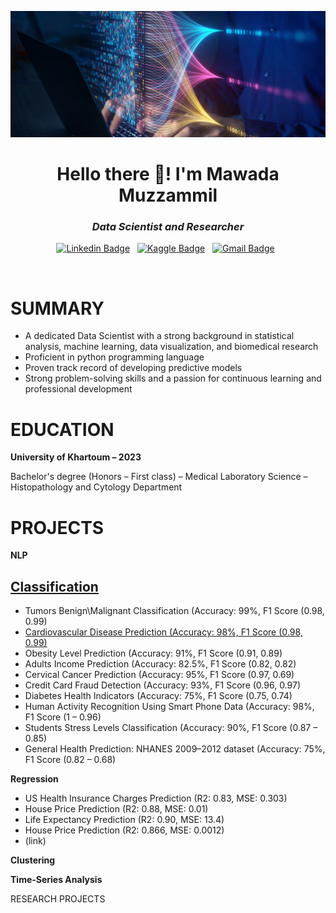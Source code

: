 ![MLDL.jpg](https://github.com/MawadaMhd/MawadaMhd/blob/main/Images/MLDL.jpg)

<h1 align="center">Hello there 👋! I'm Mawada Muzzammil</h1>

<h3 align="center"><i>Data Scientist and Researcher</i></h3>

<div align="center">
  
[![Linkedin Badge](https://img.shields.io/badge/LinkedIn-0077B5?style=flat&logo=linkedin&logoColor=white)](https://www.linkedin.com/in/mawadamhd/)&nbsp;&nbsp;
[![Kaggle Badge](https://img.shields.io/badge/-Kaggle-23BFFF?style=flat&logo=Kaggle&logoColor=white)](https://www.kaggle.com/mawadamuzzammil)&nbsp;&nbsp;
[![Gmail Badge](https://img.shields.io/badge/Gmail-D14836?style=flat&logo=gmail&logoColor=white&link=mawadamhd12@gmail.com)](mawadamhd12@gmail.com)&nbsp;&nbsp;



</div>

<br>

# **SUMMARY**

* A dedicated Data Scientist with a strong background in statistical analysis, machine learning, data visualization, and biomedical research
* Proficient in python programming language
* Proven track record of developing predictive models
* Strong problem-solving skills and a passion for continuous learning and professional development

# **EDUCATION**

**University of Khartoum – 2023**

Bachelor's degree (Honors – First class) – Medical Laboratory Science – Histopathology and Cytology Department

# **PROJECTS**

**NLP**

## [Classification](https://github.com/MawadaMhd/Classification)

*	Tumors Benign\Malignant Classification (Accuracy: 99%, F1 Score (0.98, 0.99)
*	[Cardiovascular Disease Prediction (Accuracy: 98%, F1 Score (0.98, 0.99)](https://github.com/MawadaMhd/Classification/tree/main/Cardiovascular%20Disease%20Predictive%20Modelling)
*	Obesity Level Prediction (Accuracy: 91%, F1 Score (0.91, 0.89)
*	Adults Income Prediction (Accuracy: 82.5%, F1 Score (0.82, 0.82)
*	Cervical Cancer Prediction (Accuracy: 95%, F1 Score (0.97, 0.69)
*	Credit Card Fraud Detection (Accuracy: 93%, F1 Score (0.96, 0.97)
*	Diabetes Health Indicators (Accuracy: 75%, F1 Score (0.75, 0.74)	
*	Human Activity Recognition Using Smart Phone Data (Accuracy: 98%, F1 Score (1 – 0.96)
*	Students Stress Levels Classification (Accuracy: 90%, F1 Score (0.87 – 0.85)
*	General Health Prediction: NHANES 2009–2012 dataset (Accuracy: 75%, F1 Score (0.82 – 0.68)

**Regression**
 	
*	US Health Insurance Charges Prediction (R2: 0.83, MSE: 0.303)
*	House Price Prediction (R2: 0.88, MSE: 0.01)
*	Life Expectancy Prediction (R2: 0.90, MSE: 13.4)
*	House Price Prediction (R2: 0.866, MSE: 0.0012)
*	(link)


**Clustering** 

**Time-Series Analysis**


RESEARCH PROJECTS

